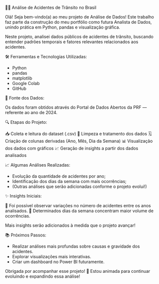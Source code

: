 🚗💥 Análise de Acidentes de Trânsito no Brasil

Olá! Seja bem-vindo(a) ao meu projeto de Análise de Dados!
Este trabalho faz parte da construção do meu portfólio como futura Analista de Dados, unindo prática em Python, pandas e visualização gráfica.

Neste projeto, analisei dados públicos de acidentes de trânsito, buscando entender padrões temporais e fatores relevantes relacionados aos acidentes.

🛠️ Ferramentas e Tecnologias Utilizadas:

- Python
- pandas
- matplotlib
- Google Colab
- GitHub

📁 Fonte dos Dados:

Os dados foram obtidos através do Portal de Dados Abertos da PRF — referente ao ano de 2024.

🔍 Etapas do Projeto:

📥 Coleta e leitura do dataset (.csv)
🧹 Limpeza e tratamento dos dados
🗓️ Criação de colunas derivadas (Ano, Mês, Dia da Semana)
📊 Visualização dos dados com gráficos
📈 Geração de insights a partir dos dados analisados

📈 Algumas Análises Realizadas:

- Evolução da quantidade de acidentes por ano;
- Identificação dos dias da semana com mais ocorrências;
- (Outras análises que serão adicionadas conforme o projeto evolui!)

✨ Insights Iniciais:

🔸 Foi possível observar variações no número de acidentes entre os anos analisados.
🔸 Determinados dias da semana concentram maior volume de ocorrências.

Mais insights serão adicionados à medida que o projeto avançar!

📚 Próximos Passos:

- Realizar análises mais profundas sobre causas e gravidade dos acidentes.
- Explorar visualizações mais interativas.
- Criar um dashboard no Power BI futuramente.

Obrigada por acompanhar esse projeto! 🚀
Estou animada para continuar evoluindo e expandindo essa análise!
